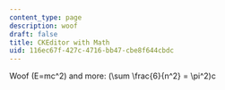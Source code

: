 ```yaml
---
content_type: page
description: woof
draft: false
title: CKEditor with Math
uid: 116ec67f-427c-4716-bb47-cbe8f644cbdc
---
```

Woof \(E=mc^2\) and more: \(\\sum \\frac{6}{n^2} = \\pi^2\)c
